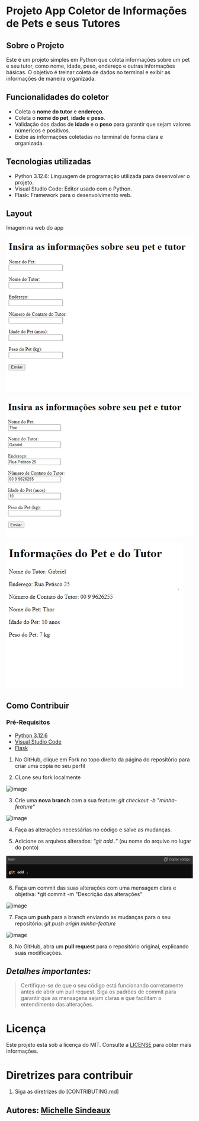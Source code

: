 # Projeto App Coletor de Informações de Pets e seus Tutores

## Sobre o Projeto 
Este é um projeto simples em Python que coleta informações sobre um pet e seu tutor, como nome, idade, peso, endereço e outras informações básicas.
O objetivo é treinar coleta de dados no terminal e exibir as informações de maneira organizada.

## Funcionalidades do coletor
- Coleta o **nome do tutor** e **endereço**.
- Coleta o **nome do pet**, **idade** e **peso**.
- Validação dos dados de **idade** e o **peso** para garantir que sejam valores númericos e positivos.
- Exibe as informações coletadas no terminal de forma clara e organizada.

## Tecnologias utilizadas
- Python 3.12.6: Linguagem de programação utilizada para desenvolver o projeto.
- Visual Studio Code: Editor usado com o Python.
- Flask: Framework para o desenvolvimento web.


## Layout

Imagem na web do app

![Layout](<static/web app 1.png>)

![desenvolvendoapp](<static/web app 2.png>)

![concluidoapp](<static/web app 3.png>)



## Como Contribuir

### Pré-Requisitos

- [Python 3.12.6](https://www.python.org/downloads/)
- [Visual Studio Code](https://code.visualstudio.com/Download)
- [Flask](https://flask.palletsprojects.com/en/3.0.x/)


1. No GitHub, clique em Fork no topo direito da página do repositório para criar uma cópia no seu perfil

2. CLone seu fork localmente

![image](https://github.com/user-attachments/assets/4c5134c1-8df9-4dc4-914a-bbee7898dab5)
   

3. Crie uma **nova branch** com a sua feature: *git checkout -b "minha-feature"*

![image](https://github.com/user-attachments/assets/e45ea65e-c70c-4bd9-9607-4c6bfe97215e)


4. Faça as alterações necessárias no código e salve as mudanças.


5. Adicione os arquivos alterados: *"git add ."* (ou nome do arquivo no lugar do ponto)
 
 ![alt text](image-1.png)
   
6. Faça um commit das suas alterações com uma mensagem clara e objetiva: *git commit -m "Descrição das alterações"

![image](https://github.com/user-attachments/assets/98d9359f-a8d2-4dc8-b941-045072ef14ec)


7. Faça um **push** para a branch enviando as mudanças para o seu repositório: *git push origin minha-feature*

![image](https://github.com/user-attachments/assets/8d16d134-ae32-4dd1-9299-1acc947f4128)


8. No GitHub, abra um **pull request** para o repositório original, explicando suas modificações.




  ## **_Detalhes importantes:_**
  >Certifique-se de que o seu código está funcionando corretamente antes de abrir um pull request.
  >Siga os padrões de commit para garantir que as mensagens sejam claras e que facilitam o entendimento das alterações.
   
   # Licença
   Este projeto está sob a licença do MIT. Consulte a [LICENSE](https://github.com/michelle-sstudart/Projeto-Versionamento-Ada/blob/main/LICENSE) para obter mais informações.
  
  # Diretrizes para contribuir
  1. Siga as diretrizes do [CONTRIBUTING.md]


[def]: image.png


## Autores: [Michelle Sindeaux](https://github.com/michelle-sstudart)